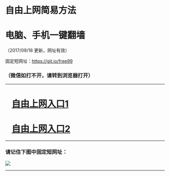 ﻿# 自由上网简易方法

# 电脑、手机一键翻墙

（2017/09/18 更新，网址有效）

固定短网址：https://git.io/free99

### （微信如打不开，请转到浏览器打开）


***





# &nbsp;&nbsp; <a href="http://ft96082521.fwq-tz1005.info/fwqtz01.html?t=09180016802 " target="_blank">自由上网入口1</a>
# &nbsp;&nbsp; <a href="http://ft484022268.fwq-tz1006.info/fwqtz02.html?t=091800123400 " target="_blank">自由上网入口2</a>
***

### 请记住下图中固定短网址：

<img src="https://s3-us-west-2.amazonaws.com/fwq-1001/yjfq-20170905okok.png" /> 


***


